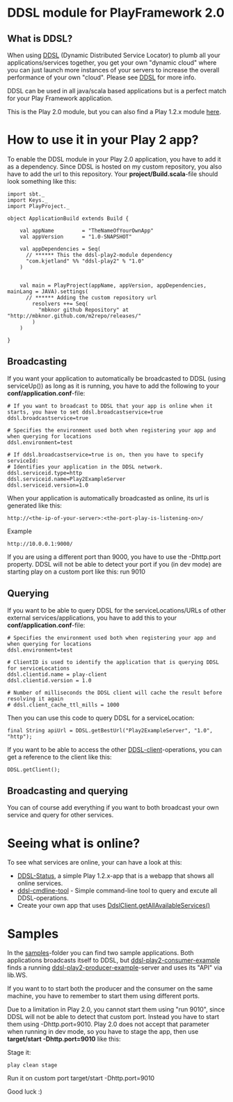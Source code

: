 DDSL module for PlayFramework 2.0
=============

What is DDSL?
-------------

When using [DDSL](https://github.com/mbknor/ddsl) (Dynamic Distributed Service Locator) to plumb all your applications/services together,
you get your own "dynamic cloud" where you can just launch more instances of your servers to increase the
overall performance of your own "cloud". Please see [DDSL](https://github.com/mbknor/ddsl) for more info.

DDSL can be used in all java/scala based applications but is a perfect match for your Play Framework application.

This is the Play 2.0 module, but you can also find a Play 1.2.x module [here](https://github.com/mbknor/ddsl-playframework-module).

How to use it in your Play 2 app?
==============

To enable the DDSL module in your Play 2.0 application, you have to add it as a dependency. Since DDSL is hosted on my custom repository, you also have to add the url to this repository. Your **project/Build.scala**-file should look something like this:

	import sbt._
	import Keys._
	import PlayProject._

	object ApplicationBuild extends Build {

	    val appName         = "TheNameOfYourOwnApp"
	    val appVersion      = "1.0-SNAPSHOT"

	    val appDependencies = Seq(
	      // ****** This the ddsl-play2-module dependency
	      "com.kjetland" %% "ddsl-play2" % "1.0"
	    )


	    val main = PlayProject(appName, appVersion, appDependencies, mainLang = JAVA).settings(
	      // ****** Adding the custom repository url
			resolvers ++= Seq(
	          "mbknor github Repository" at "http://mbknor.github.com/m2repo/releases/"
	        )
	    )

	}

Broadcasting
-----------

If you want your application to automatically be broadcasted to DDSL (using serviceUp()) as long as it is running, you have to add the following to your **conf/application.conf**-file:

	# If you want to broadcast to DDSL that your app is online when it starts, you have to set ddsl.broadcastservice=true
	ddsl.broadcastservice=true

    # Specifies the environment used both when registering your app and when querying for locations
	ddsl.environment=test

	# If ddsl.broadcastservice=true is on, then you have to specify serviceId:
	# Identifies your application in the DDSL network.	
	ddsl.serviceid.type=http
	ddsl.serviceid.name=Play2ExampleServer
	ddsl.serviceid.version=1.0

When your application is automatically broadcasted as online, its url is generated like this:

	http://<the-ip-of-your-server>:<the-port-play-is-listening-on>/

Example

	http://10.0.0.1:9000/

If you are using a different port than 9000, you have to use the -Dhttp.port property. DDSL will not be able to detect your port if you (in dev mode) are starting play on a custom port like this: run 9010 


Querying
------------

If you want to be able to query DDSL for the serviceLocations/URLs of other external services/applications, you have to add this to your **conf/application.conf**-file:

    # Specifies the environment used both when registering your app and when querying for locations
	ddsl.environment=test

    # ClientID is used to identify the application that is querying DDSL for serviceLocations
	ddsl.clientid.name = play-client
	ddsl.clientid.version = 1.0

    # Number of milliseconds the DDSL client will cache the result before resolving it again
    # ddsl.client_cache_ttl_mills = 1000

Then you can use this code to query DDSL for a serviceLocation:

	final String apiUrl = DDSL.getBestUrl("Play2ExampleServer", "1.0", "http");

If you want to be able to access the other [DDSL-client](http://mbknor.github.com/ddsl-scaladoc/#com.kjetland.ddsl.DdslClient)-operations, you can get a reference to the client like this:

	DDSL.getClient();



Broadcasting and querying
-------------

You can of course add everything if you want to both broadcast your own service and query for other services.

Seeing what is online?
==============

To see what services are online, your can have a look at this:

* [DDSL-Status](https://github.com/mbknor/ddsl-status), a simple Play 1.2.x-app that is a webapp that shows all online services.
* [ddsl-cmdline-tool](https://github.com/mbknor/ddsl/tree/master/ddsl-cmdline-tool) - Simple command-line tool to query and excute all DDSL-operations.
* Create your own app that uses [DdslClient.getAllAvailableServices()](http://mbknor.github.com/ddsl-scaladoc/#com.kjetland.ddsl.DdslClient)

Samples
==============

In the [samples](https://github.com/mbknor/ddsl-play2-module/tree/master/samples)-folder you can find two sample applications. Both applications broadcasts itself to DDSL, but [ddsl-play2-consumer-example](https://github.com/mbknor/ddsl-play2-module/tree/master/samples/ddsl-play2-consumer-example) finds a running [ddsl-play2-producer-example](https://github.com/mbknor/ddsl-play2-module/tree/master/samples/ddsl-play2-producer-example)-server and uses its "API" via lib.WS.

If you want to to start both the producer and the consumer on the same machine, you have to remember to start them using different ports.

Due to a limitation in Play 2.0, you cannot start them using "run 9010", since DDSL will not be able to detect that custom port. Instead you have to start them using -Dhttp.port=9010. Play 2.0 does not accept that parameter when running in dev mode, so you have to stage the app, then use **target/start -Dhttp.port=9010** like this:

Stage it:

	play clean stage

Run it on custom port
    target/start -Dhttp.port=9010

Good luck :)




